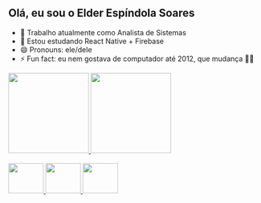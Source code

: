 ## Olá, eu sou o Elder Espíndola Soares

- 🔭 Trabalho atualmente como Analista de Sistemas
- 🌱 Estou estudando React Native + Firebase
- 😄 Pronouns: ele/dele
- ⚡ Fun fact: eu nem gostava de computador até 2012, que mudança 😵‍💫

<div>
    <a href="https://github.com/elderespindola">
        <img height="160em"
            src="https://github-readme-stats.vercel.app/api?username=elderespindola&show_icons=true&theme=cobalt&include_all_commits=true&count_private=true" />
        <img height="160em"
            src="https://github-readme-stats.vercel.app/api/top-langs/?username=elderespindola&layout=compact&langs_count=168&theme=radical" />
</div>

<div style="display: inline_block"><br>
    <img height="60" width="70" 
        <img src="https://cdn.jsdelivr.net/gh/devicons/devicon/icons/python/python-original.svg" />
    <img height="60" width="70" 
        <img src="https://cdn.jsdelivr.net/gh/devicons/devicon/icons/react/react-original.svg" />
    <img height="60" width="70" 
        <img src="https://cdn.jsdelivr.net/gh/devicons/devicon/icons/java/java-original.svg" />
</div>


